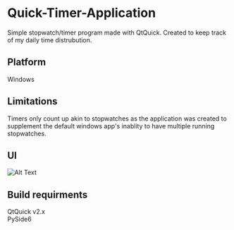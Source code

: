 # Quick-Timer-Application
Simple stopwatch/timer program made with QtQuick. Created to keep track of my daily time distrubution.

## Platform
Windows

## Limitations
Timers only count up akin to stopwatches as the application was created to supplement the default windows app's inablity to have multiple running stopwatches.   

## UI
![Alt Text](https://i.imgur.com/g5btTuW.png)

## Build requirments
QtQuick v2.x </br>
PySide6
